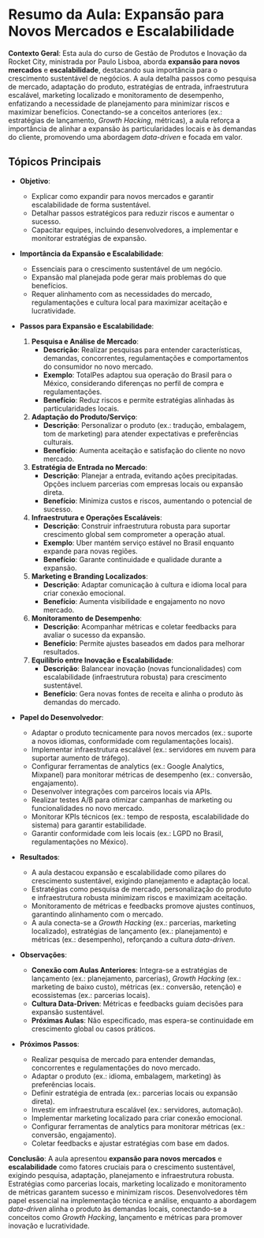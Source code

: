 # Resumo da Aula: Expansão para Novos Mercados e Escalabilidade

**Contexto Geral**: Esta aula do curso de Gestão de Produtos e Inovação da Rocket City, ministrada por Paulo Lisboa, aborda **expansão para novos mercados** e **escalabilidade**, destacando sua importância para o crescimento sustentável de negócios. A aula detalha passos como pesquisa de mercado, adaptação do produto, estratégias de entrada, infraestrutura escalável, marketing localizado e monitoramento de desempenho, enfatizando a necessidade de planejamento para minimizar riscos e maximizar benefícios. Conectando-se a conceitos anteriores (ex.: estratégias de lançamento, *Growth Hacking*, métricas), a aula reforça a importância de alinhar a expansão às particularidades locais e às demandas do cliente, promovendo uma abordagem *data-driven* e focada em valor.

## Tópicos Principais

- **Objetivo**:
  - Explicar como expandir para novos mercados e garantir escalabilidade de forma sustentável.
  - Detalhar passos estratégicos para reduzir riscos e aumentar o sucesso.
  - Capacitar equipes, incluindo desenvolvedores, a implementar e monitorar estratégias de expansão.

- **Importância da Expansão e Escalabilidade**:
  - Essenciais para o crescimento sustentável de um negócio.
  - Expansão mal planejada pode gerar mais problemas do que benefícios.
  - Requer alinhamento com as necessidades do mercado, regulamentações e cultura local para maximizar aceitação e lucratividade.

- **Passos para Expansão e Escalabilidade**:
  1. **Pesquisa e Análise de Mercado**:
     - **Descrição**: Realizar pesquisas para entender características, demandas, concorrentes, regulamentações e comportamentos do consumidor no novo mercado.
     - **Exemplo**: TotalPes adaptou sua operação do Brasil para o México, considerando diferenças no perfil de compra e regulamentações.
     - **Benefício**: Reduz riscos e permite estratégias alinhadas às particularidades locais.
  2. **Adaptação do Produto/Serviço**:
     - **Descrição**: Personalizar o produto (ex.: tradução, embalagem, tom de marketing) para atender expectativas e preferências culturais.
     - **Benefício**: Aumenta aceitação e satisfação do cliente no novo mercado.
  3. **Estratégia de Entrada no Mercado**:
     - **Descrição**: Planejar a entrada, evitando ações precipitadas. Opções incluem parcerias com empresas locais ou expansão direta.
     - **Benefício**: Minimiza custos e riscos, aumentando o potencial de sucesso.
  4. **Infraestrutura e Operações Escaláveis**:
     - **Descrição**: Construir infraestrutura robusta para suportar crescimento global sem comprometer a operação atual.
     - **Exemplo**: Uber mantém serviço estável no Brasil enquanto expande para novas regiões.
     - **Benefício**: Garante continuidade e qualidade durante a expansão.
  5. **Marketing e Branding Localizados**:
     - **Descrição**: Adaptar comunicação à cultura e idioma local para criar conexão emocional.
     - **Benefício**: Aumenta visibilidade e engajamento no novo mercado.
  6. **Monitoramento de Desempenho**:
     - **Descrição**: Acompanhar métricas e coletar feedbacks para avaliar o sucesso da expansão.
     - **Benefício**: Permite ajustes baseados em dados para melhorar resultados.
  7. **Equilíbrio entre Inovação e Escalabilidade**:
     - **Descrição**: Balancear inovação (novas funcionalidades) com escalabilidade (infraestrutura robusta) para crescimento sustentável.
     - **Benefício**: Gera novas fontes de receita e alinha o produto às demandas do mercado.

- **Papel do Desenvolvedor**:
  - Adaptar o produto tecnicamente para novos mercados (ex.: suporte a novos idiomas, conformidade com regulamentações locais).
  - Implementar infraestrutura escalável (ex.: servidores em nuvem para suportar aumento de tráfego).
  - Configurar ferramentas de analytics (ex.: Google Analytics, Mixpanel) para monitorar métricas de desempenho (ex.: conversão, engajamento).
  - Desenvolver integrações com parceiros locais via APIs.
  - Realizar testes A/B para otimizar campanhas de marketing ou funcionalidades no novo mercado.
  - Monitorar KPIs técnicos (ex.: tempo de resposta, escalabilidade do sistema) para garantir estabilidade.
  - Garantir conformidade com leis locais (ex.: LGPD no Brasil, regulamentações no México).

- **Resultados**:
  - A aula destacou expansão e escalabilidade como pilares do crescimento sustentável, exigindo planejamento e adaptação local.
  - Estratégias como pesquisa de mercado, personalização do produto e infraestrutura robusta minimizam riscos e maximizam aceitação.
  - Monitoramento de métricas e feedbacks promove ajustes contínuos, garantindo alinhamento com o mercado.
  - A aula conecta-se a *Growth Hacking* (ex.: parcerias, marketing localizado), estratégias de lançamento (ex.: planejamento) e métricas (ex.: desempenho), reforçando a cultura *data-driven*.

- **Observações**:
  - **Conexão com Aulas Anteriores**: Integra-se a estratégias de lançamento (ex.: planejamento, parcerias), *Growth Hacking* (ex.: marketing de baixo custo), métricas (ex.: conversão, retenção) e ecossistemas (ex.: parcerias locais).
  - **Cultura Data-Driven**: Métricas e feedbacks guiam decisões para expansão sustentável.
  - **Próximas Aulas**: Não especificado, mas espera-se continuidade em crescimento global ou casos práticos.

- **Próximos Passos**:
  - Realizar pesquisa de mercado para entender demandas, concorrentes e regulamentações do novo mercado.
  - Adaptar o produto (ex.: idioma, embalagem, marketing) às preferências locais.
  - Definir estratégia de entrada (ex.: parcerias locais ou expansão direta).
  - Investir em infraestrutura escalável (ex.: servidores, automação).
  - Implementar marketing localizado para criar conexão emocional.
  - Configurar ferramentas de analytics para monitorar métricas (ex.: conversão, engajamento).
  - Coletar feedbacks e ajustar estratégias com base em dados.

**Conclusão**: A aula apresentou **expansão para novos mercados** e **escalabilidade** como fatores cruciais para o crescimento sustentável, exigindo pesquisa, adaptação, planejamento e infraestrutura robusta. Estratégias como parcerias locais, marketing localizado e monitoramento de métricas garantem sucesso e minimizam riscos. Desenvolvedores têm papel essencial na implementação técnica e análise, enquanto a abordagem *data-driven* alinha o produto às demandas locais, conectando-se a conceitos como *Growth Hacking*, lançamento e métricas para promover inovação e lucratividade.